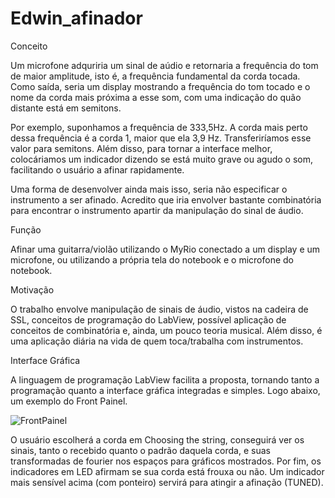 # Edwin_afinador

Conceito

Um microfone adquriria um sinal de aúdio e retornaria a frequência do tom de maior amplitude, isto é, a frequência fundamental da corda tocada. Como saída, seria um display mostrando a frequência do tom tocado e o nome da corda mais próxima a esse som, com uma indicação do quão distante está em semitons.

Por exemplo, suponhamos a frequência de 333,5Hz. A corda mais perto dessa frequência é a corda 1, maior que ela 3,9 Hz. Transferiríamos esse valor para semitons. Além disso, para tornar a interface melhor, colocáriamos um indicador dizendo se está muito grave ou agudo o som, facilitando o usuário a afinar rapidamente. 

Uma forma de desenvolver ainda mais isso, seria não especificar o instrumento a ser afinado. Acredito que iria envolver bastante combinatória para encontrar o instrumento apartir da manipulação do sinal de áudio.


Função

Afinar uma guitarra/violão utilizando o MyRio conectado a um display e um microfone, ou utilizando a própria tela do notebook e o microfone do notebook.


Motivação

O trabalho envolve manipulação de sinais de áudio, vistos na cadeira de SSL, conceitos de programação do LabView, possível aplicação de conceitos de combinatória e, ainda, um pouco teoria musical. Além disso, é uma aplicação diária na vida de quem toca/trabalha com instrumentos.

Interface Gráfica

A linguagem de programação LabView facilita a proposta, tornando tanto a programação quanto a interface gráfica integradas e simples. Logo abaixo, um exemplo do Front Painel.

![FrontPainel](https://user-images.githubusercontent.com/48916600/59400712-c145b200-8d6e-11e9-9de6-26cfb85cd2e0.png)

O usuário escolherá a corda em Choosing the string, conseguirá ver os sinais, tanto o recebido quanto o padrão daquela corda, e suas transformadas de fourier nos espaços para gráficos mostrados. Por fim, os indicadores em LED afirmam se sua corda está frouxa ou não. Um indicador mais sensível acima (com ponteiro) servirá para atingir a afinação (TUNED). 


